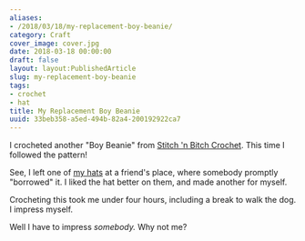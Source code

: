 ```yaml
---
aliases:
- /2018/03/18/my-replacement-boy-beanie/
category: Craft
cover_image: cover.jpg
date: 2018-03-18 00:00:00
draft: false
layout: layout:PublishedArticle
slug: my-replacement-boy-beanie
tags:
- crochet
- hat
title: My Replacement Boy Beanie
uuid: 33beb358-a5ed-494b-82a4-200192922ca7
---
```


I crocheted another "Boy Beanie" from [Stitch 'n Bitch Crochet][]. This time I followed the pattern!

[Stitch 'N Bitch Crochet]: https://www.goodreads.com/book/show/57512.Stitch_n_Bitch_Crochet
<!--more-->

See, I left one of [my hats][] at a friend's place, where somebody promptly "borrowed" it. I liked the hat
better on them, and made another for myself.

[my hats]: /post/2018/02/a-couple-crochet-hats


Crocheting this took me under four hours, including a break to walk the dog. I impress myself.

Well I have to impress *somebody.* Why not me?